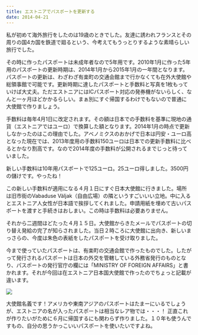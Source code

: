 ```yaml
---
title: エストニアでパスポートを更新する
date: 2014-04-21
---
```


私が初めて海外旅行をしたのは19歳のときでした。友達に誘われフランスとその周りの国4カ国を鉄道で廻るという、今考えてもうっとりするような素晴らしい旅行でした。

その時に作ったパスポートは未成年者なので5年用です。2010年1月に作った5年用のパスポートの更新時期は、2014年1月から2015年1月の一年間となります。パスポートの更新は、わざわざ有楽町の交通会館まで行かなくても在外大使館や総領事館で可能です。更新時期に達したパスポートと手数料と写真を1枚もっていけば大丈夫。ただエストニアにはICパスポート対応の発券機がないらしく、なんと一ヶ月ほどかかるらしい。まぁ別にすぐ帰国するわけでもないので普通に大使館で作りましょう。

手数料は毎年4月1日に改定されます。その額は日本での手数料を基準に現地の通貨（エストニアではユーロ）で換算した額となります。2014年1月の時点で更新しなかったのはこの理由でした。アベノミクスのおかげで日本は円安・ユーロ高となった現在では、2013年度用の手数料150ユーロは日本での更新手数料に比べるとかなり割高です。なので2014年度の手数料が公開されるまでじっと待っていました。

新しい手数料は10年用パスポートで125ユーロ。25ユーロ得しました。3500円の儲けです。やったね！

この新しい手数料が適用になる４月１日にすぐ日本大使館に行きました。場所は旧市街のVabaduse Väljak（自由広場）の隣というすごいいい立地。中に入るとエストニア人女性が日本語で挨拶してくれました。申請用紙を埋めて古いパスポートを渡すと手続きはおしまい。この時は手数料は必要ありません。

それから二週間ほどたった４月１５日。大使館からきたメールでパスポートの切り替え発給の完了が知らされました。当日２時ころに大使館に出向き、新しいまっさらの、今度は朱色の表紙をしたパスポートを受け取りました。

今まで使っていたパスポートは、有楽町の交通会館で作ったものでした。したがって発行されるパスポートは日本の外交を管轄している外務省発行のものとなり、パスポートの発行官庁の欄には「MINISTRY OF FOREIGN AFFAIRS」と書かれます。それが今回は在エストニア日本国大使館で作ったのでちょっと記載が違います。

![](https://farm3.staticflickr.com/2928/13928548891_19afe4608b_z_d.jpg)

大使館名義です！アメリカや東南アジアのパスポートはたまーにいるでしょうが、エストニアの名が入ったパスポートは相当なレア物では・・・！
正直これが作りたいがために６月に帰国するにも関わらず作りました。１０年も使うんですもの、自分の思うかっこいいパスポートを使いたいですよね。
